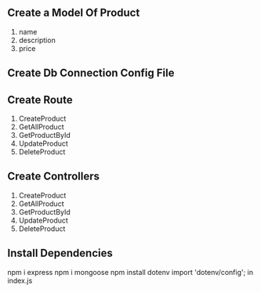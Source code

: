 ## Create a Model Of Product 
1. name
2. description
3. price

## Create Db Connection Config File



## Create Route

1. CreateProduct
2. GetAllProduct
3. GetProductById
4. UpdateProduct
5. DeleteProduct

## Create Controllers
1. CreateProduct
2. GetAllProduct
3. GetProductById
4. UpdateProduct
5. DeleteProduct

## Install Dependencies
 npm i express
npm i mongoose
npm install dotenv
import 'dotenv/config'; in index.js

